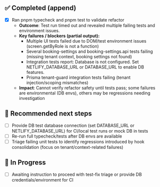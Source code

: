 ## ✅ Completed (append)
- [x] Ran pnpm typecheck and pnpm test to validate refactor
  - **Outcome**: Test run timed out and revealed multiple failing tests and environment issues.
  - **Key failures / blockers (partial output):**
    - Multiple UI tests failed due to DOM/test environment issues (screen.getByRole is not a function)
    - Several booking-settings and booking-settings.api tests failing (missing tenant context, booking settings not found)
    - Integration tests report: Database is not configured. Set NETLIFY_DATABASE_URL or DATABASE_URL to enable DB features.
    - Prisma tenant-guard integration tests failing (tenant injection/scoping mismatches)
  - **Impact**: Cannot verify refactor safety until tests pass; some failures are environmental (DB envs), others may be regressions needing investigation

## 🔧 Recommended next steps
- [ ] Provide DB test database connection (set DATABASE_URL or NETLIFY_DATABASE_URL) for CI/local test runs or mock DB in tests
- [ ] Re-run full typecheck/tests after DB envs are available
- [ ] Triage failing unit tests to identify regressions introduced by hook consolidation (focus on tenant/context-related failures)

## 🔄 In Progress
- [ ] Awaiting instruction to proceed with test-fix triage or provide DB credentials/environment for CI
